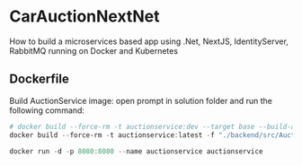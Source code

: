 # CarAuctionNextNet

How to build a microservices based app using .Net, NextJS, IdentityServer, RabbitMQ running on Docker and Kubernetes

## Dockerfile

Build AuctionService image: open prompt in solution folder and run the following command:

```powershell
# docker build --force-rm -t auctionservice:dev --target base --build-arg "BUILD_CONFIGURATION=Debug" -f "./backend/src/Auction/AuctionService/Dockerfile" .
docker build --force-rm -t auctionservice:latest -f "./backend/src/Auction/AuctionService/Dockerfile" .

docker run -d -p 8080:8080 --name auctionservice auctionservice
```
